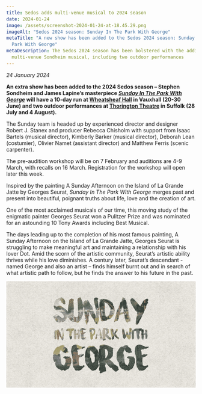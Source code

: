 ```yaml
---
title: Sedos adds multi-venue musical to 2024 season
date: 2024-01-24
image: /assets/screenshot-2024-01-24-at-18.45.29.png
imageAlt: "Sedos 2024 season: Sunday In The Park With George"
metaTitle: "A new show has been added to the Sedos 2024 season: Sunday In The
  Park With George"
metaDescription: The Sedos 2024 season has been bolstered with the addition of a
  multi-venue Sondheim musical, including two outdoor performances
---
```

*24 January 2024*

**An extra show has been added to the 2024 Sedos season – Stephen Sondheim and James Lapine’s masterpiece *[Sunday In The Park With George](https://www.sedos.co.uk/shows/2024-sunday-in-the-park-with-george)* will have a 10-day run at [Wheatsheaf Hall](https://www.sedos.co.uk/venues/wheatsheaf-hall) in Vauxhall (20-30 June) and two outdoor performances at [Thorington Theatre](https://www.thoringtontheatre.co.uk) in Suffolk (28 July and 4 August).** 

The Sunday team is headed up by experienced director and designer Robert J. Stanex and producer Rebecca Chisholm with support from Isaac Bartels (musical director), Kimberly Barker (musical director), Deborah Lean (costumier), Olivier Namet (assistant director) and Matthew Ferris (scenic carpenter). 

The pre-audition workshop will be on 7 February and auditions are 4-9 March, with recalls on 16 March. Registration for the workshop will open later this week. 

Inspired by the painting A Sunday Afternoon on the Island of La Grande Jatte by Georges Seurat, *Sunday In The Park With George* merges past and present into beautiful, poignant truths about life, love and the creation of art. 

One of the most acclaimed musicals of our time, this moving study of the enigmatic painter Georges Seurat won a Pulitzer Prize and was nominated for an astounding 10 Tony Awards including Best Musical.

The days leading up to the completion of his most famous painting, A Sunday Afternoon on the Island of La Grande Jatte, Georges Seurat is struggling to make meaningful art and maintaining a relationship with his lover Dot. Amid the scorn of the artistic community, Seurat’s artistic ability thrives while his love diminishes. A century later, Seurat’s descendant - named George and also an artist – finds himself burnt out and in search of what artistic path to follow, but he finds the answer to his future in the past.

![Sedos 2024 season: Sunday In The Park With George](/assets/screenshot-2024-01-24-at-18.45.29.png)